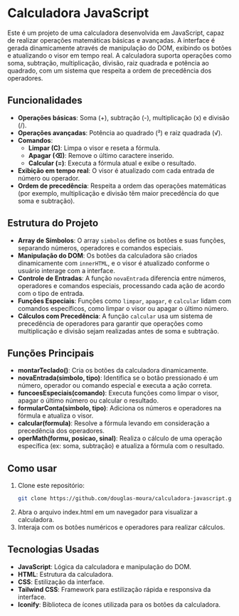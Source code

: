 # Calculadora JavaScript

Este é um projeto de uma calculadora desenvolvida em JavaScript, capaz de realizar operações matemáticas básicas e avançadas. A interface é gerada dinamicamente através de manipulação do DOM, exibindo os botões e atualizando o visor em tempo real. A calculadora suporta operações como soma, subtração, multiplicação, divisão, raiz quadrada e potência ao quadrado, com um sistema que respeita a ordem de precedência dos operadores.

## Funcionalidades

- **Operações básicas**: Soma (+), subtração (-), multiplicação (x) e divisão (/).
- **Operações avançadas**: Potência ao quadrado (²) e raiz quadrada (√).
- **Comandos**: 
  - **Limpar (C)**: Limpa o visor e reseta a fórmula.
  - **Apagar (⌫)**: Remove o último caractere inserido.
  - **Calcular (=)**: Executa a fórmula atual e exibe o resultado.
- **Exibição em tempo real**: O visor é atualizado com cada entrada de número ou operador.
- **Ordem de precedência**: Respeita a ordem das operações matemáticas (por exemplo, multiplicação e divisão têm maior precedência do que soma e subtração).

## Estrutura do Projeto

- **Array de Símbolos**: O array `simbolos` define os botões e suas funções, separando números, operadores e comandos especiais.
- **Manipulação do DOM**: Os botões da calculadora são criados dinamicamente com `innerHTML`, e o visor é atualizado conforme o usuário interage com a interface.
- **Controle de Entradas**: A função `novaEntrada` diferencia entre números, operadores e comandos especiais, processando cada ação de acordo com o tipo de entrada.
- **Funções Especiais**: Funções como `limpar`, `apagar`, e `calcular` lidam com comandos específicos, como limpar o visor ou apagar o último número.
- **Cálculos com Precedência**: A função `calcular` usa um sistema de precedência de operadores para garantir que operações como multiplicação e divisão sejam realizadas antes de soma e subtração.

## Funções Principais

- **montarTeclado()**: Cria os botões da calculadora dinamicamente.
- **novaEntrada(simbolo, tipo)**: Identifica se o botão pressionado é um número, operador ou comando especial e executa a ação correta.
- **funcoesEspeciais(comando)**: Executa funções como limpar o visor, apagar o último número ou calcular o resultado.
- **formularConta(simbolo, tipo)**: Adiciona os números e operadores na fórmula e atualiza o visor.
- **calcular(formula)**: Resolve a fórmula levando em consideração a precedência dos operadores.
- **operMath(formu, posicao, sinal)**: Realiza o cálculo de uma operação específica (ex: soma, subtração) e atualiza a fórmula com o resultado.

## Como usar

1. Clone este repositório:
   ```bash
   git clone https://github.com/douglas-moura/calculadora-javascript.git
   
2. Abra o arquivo index.html em um navegador para visualizar a calculadora.
3. Interaja com os botões numéricos e operadores para realizar cálculos.

## Tecnologias Usadas

- **JavaScript**: Lógica da calculadora e manipulação do DOM.
- **HTML**: Estrutura da calculadora.
- **CSS**: Estilização da interface.
- **Tailwind CSS**: Framework para estilização rápida e responsiva da interface.
- **Iconify**: Biblioteca de ícones utilizada para os botões da calculadora.

